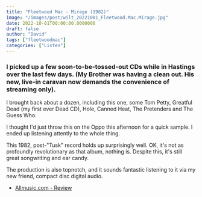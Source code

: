 ```yaml
---
title: "Fleetwood Mac - Mirage (1982)"
image: "/images/post/wilt_20221001_Fleetwood.Mac.Mirage.jpg"
date: 2022-10-01T00:00:00.0000000
draft: false
author: "David"
tags: ["fleetwoodmac"]
categories: ["Listen"]
---
```

### I picked up a few soon-to-be-tossed-out CDs while in Hastings over the last few days. (My Brother was having a clean out. His new, live-in caravan now demands the convenience of streaming only).

 I brought back about a dozen, including this one, some Tom Petty, Greatful Dead (my first ever Dead CD), Hole, Canned Heat, The Pretenders and The Guess Who.

 I thought I'd just throw this on the Oppo this afternoon for a quick sample. I ended up listening attently to the whole thing.

 This 1982, post-"Tusk" record holds up surprisingly well. OK, it's not as profoundly revolutionary as that album, nothing is. Despite this, it's still great songwriting and ear candy.

 The production is also topnotch, and it sounds fantastic listening to it via my new friend, compact disc digital audio.

-  [Allmusic.com - Review](https://www.allmusic.com/album/mirage-mw0000189999)